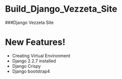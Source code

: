 # Build_Django_Vezzeta_Site

###Django Vezzeta Site


# New Features!
   
  - Creating Virtual Environment
  - Django 2.2.7 installed 
  - Django Crispy
  - Django bootstrap4 
